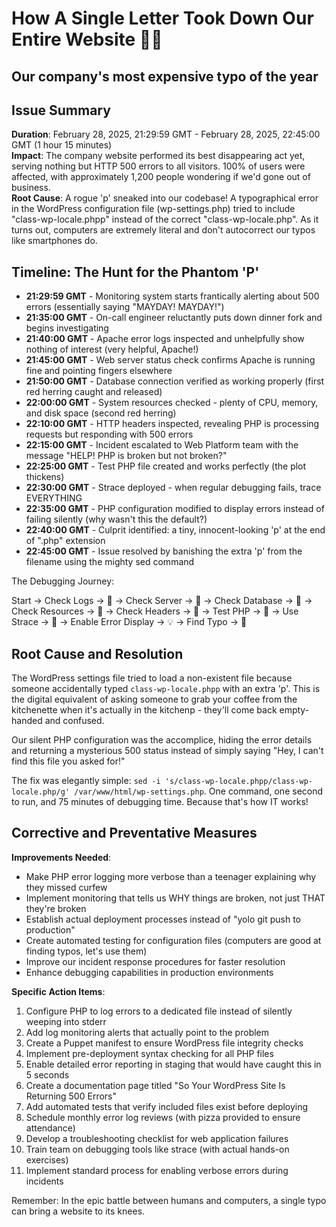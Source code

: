 # How A Single Letter Took Down Our Entire Website :man_facepalming:

## Our company's most expensive typo of the year

## Issue Summary
**Duration**: February 28, 2025, 21:29:59 GMT - February 28, 2025, 22:45:00 GMT (1 hour 15 minutes)  
**Impact**: The company website performed its best disappearing act yet, serving nothing but HTTP 500 errors to all visitors. 100% of users were affected, with approximately 1,200 people wondering if we'd gone out of business.  
**Root Cause**: A rogue 'p' sneaked into our codebase! A typographical error in the WordPress configuration file (wp-settings.php) tried to include "class-wp-locale.phpp" instead of the correct "class-wp-locale.php". As it turns out, computers are extremely literal and don't autocorrect our typos like smartphones do.

## Timeline: The Hunt for the Phantom 'P'
* **21:29:59 GMT** - Monitoring system starts frantically alerting about 500 errors (essentially saying "MAYDAY! MAYDAY!")
* **21:35:00 GMT** - On-call engineer reluctantly puts down dinner fork and begins investigating
* **21:40:00 GMT** - Apache error logs inspected and unhelpfully show nothing of interest (very helpful, Apache!)
* **21:45:00 GMT** - Web server status check confirms Apache is running fine and pointing fingers elsewhere
* **21:50:00 GMT** - Database connection verified as working properly (first red herring caught and released)
* **22:00:00 GMT** - System resources checked - plenty of CPU, memory, and disk space (second red herring)
* **22:10:00 GMT** - HTTP headers inspected, revealing PHP is processing requests but responding with 500 errors
* **22:15:00 GMT** - Incident escalated to Web Platform team with the message "HELP! PHP is broken but not broken?"
* **22:25:00 GMT** - Test PHP file created and works perfectly (the plot thickens)
* **22:30:00 GMT** - Strace deployed - when regular debugging fails, trace EVERYTHING
* **22:35:00 GMT** - PHP configuration modified to display errors instead of failing silently (why wasn't this the default?)
* **22:40:00 GMT** - Culprit identified: a tiny, innocent-looking 'p' at the end of ".php" extension
* **22:45:00 GMT** - Issue resolved by banishing the extra 'p' from the filename using the mighty sed command


The Debugging Journey:

Start → Check Logs → :thinking: → Check Server → :thinking: → Check Database → :thinking:
→ Check Resources → :thinking: → Check Headers → :thinking: → Test PHP → :thinking: 
→ Use Strace → :thinking: → Enable Error Display → :bulb: → Find Typo → :tada:

## Root Cause and Resolution
The WordPress settings file tried to load a non-existent file because someone accidentally typed `class-wp-locale.phpp` with an extra 'p'. This is the digital equivalent of asking someone to grab your coffee from the kitchenette when it's actually in the kitchenp - they'll come back empty-handed and confused.

Our silent PHP configuration was the accomplice, hiding the error details and returning a mysterious 500 status instead of simply saying "Hey, I can't find this file you asked for!"

The fix was elegantly simple: `sed -i 's/class-wp-locale.phpp/class-wp-locale.php/g' /var/www/html/wp-settings.php`. One command, one second to run, and 75 minutes of debugging time. Because that's how IT works!

## Corrective and Preventative Measures
**Improvements Needed**:
* Make PHP error logging more verbose than a teenager explaining why they missed curfew
* Implement monitoring that tells us WHY things are broken, not just THAT they're broken
* Establish actual deployment processes instead of "yolo git push to production"
* Create automated testing for configuration files (computers are good at finding typos, let's use them)
* Improve our incident response procedures for faster resolution
* Enhance debugging capabilities in production environments

**Specific Action Items**:
1. Configure PHP to log errors to a dedicated file instead of silently weeping into stderr
2. Add log monitoring alerts that actually point to the problem
3. Create a Puppet manifest to ensure WordPress file integrity checks
4. Implement pre-deployment syntax checking for all PHP files
5. Enable detailed error reporting in staging that would have caught this in 5 seconds
6. Create a documentation page titled "So Your WordPress Site Is Returning 500 Errors"
7. Add automated tests that verify included files exist before deploying
8. Schedule monthly error log reviews (with pizza provided to ensure attendance)
9. Develop a troubleshooting checklist for web application failures
10. Train team on debugging tools like strace (with actual hands-on exercises)
11. Implement standard process for enabling verbose errors during incidents

Remember: In the epic battle between humans and computers, a single typo can bring a website to its knees.
